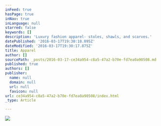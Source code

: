 ```yaml
---
inFeed: true
hasPage: true
inNav: true
inLanguage: null
starred: false
keywords: []
description: 'Luxury fashion apparel- stoles, shawls, and scarves.'
datePublished: '2016-03-17T19:30:18.095Z'
dateModified: '2016-03-17T19:30:17.875Z'
title: Apparel
author: []
sourcePath: _posts/2016-03-17-ce34a954-c8a5-47a2-b70e-fd7ea0a90508.md
published: true
authors: []
publisher:
  name: null
  domain: null
  url: null
  favicon: null
url: ce34a954-c8a5-47a2-b70e-fd7ea0a90508/index.html
_type: Article

---
```

![](https://the-grid-user-content.s3-us-west-2.amazonaws.com/c8b21a3b-8c2d-462e-8757-4c4d6043793f.png)